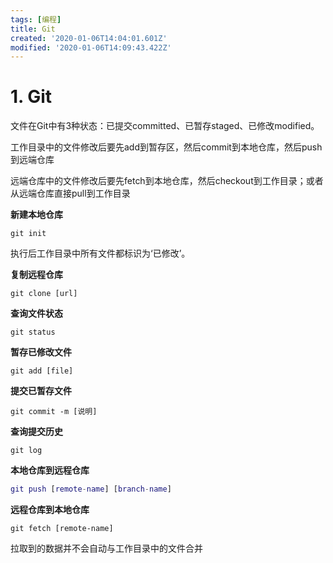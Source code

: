 ```yaml
---
tags: [编程]
title: Git
created: '2020-01-06T14:04:01.601Z'
modified: '2020-01-06T14:09:43.422Z'
---
```


# 1. Git

文件在Git中有3种状态：已提交committed、已暂存staged、已修改modified。

工作目录中的文件修改后要先add到暂存区，然后commit到本地仓库，然后push到远端仓库

远端仓库中的文件修改后要先fetch到本地仓库，然后checkout到工作目录；或者从远端仓库直接pull到工作目录

**新建本地仓库**

```
git init
```

执行后工作目录中所有文件都标识为‘已修改’。

**复制远程仓库**

```
git clone [url]
```

**查询文件状态**

```
git status
```

**暂存已修改文件**

```
git add [file]
```

**提交已暂存文件**

```
git commit -m [说明]
```

**查询提交历史**

```
git log
```

**本地仓库到远程仓库**

```g
git push [remote-name] [branch-name]
```

**远程仓库到本地仓库**

```
git fetch [remote-name]
```

拉取到的数据并不会自动与工作目录中的文件合并
